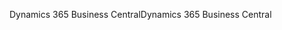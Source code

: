<span data-ttu-id="e9dcc-101">Dynamics 365 Business Central</span><span class="sxs-lookup"><span data-stu-id="e9dcc-101">Dynamics 365 Business Central</span></span>
